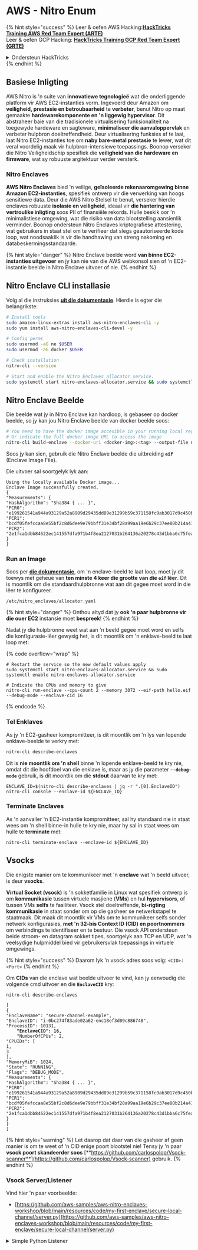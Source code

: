 # AWS - Nitro Enum

{% hint style="success" %}
Leer & oefen AWS Hacking:<img src="../../../../.gitbook/assets/image (1) (1) (1) (1).png" alt="" data-size="line">[**HackTricks Training AWS Red Team Expert (ARTE)**](https://training.hacktricks.xyz/courses/arte)<img src="../../../../.gitbook/assets/image (1) (1) (1) (1).png" alt="" data-size="line">\
Leer & oefen GCP Hacking: <img src="../../../../.gitbook/assets/image (2) (1).png" alt="" data-size="line">[**HackTricks Training GCP Red Team Expert (GRTE)**<img src="../../../../.gitbook/assets/image (2) (1).png" alt="" data-size="line">](https://training.hacktricks.xyz/courses/grte)

<details>

<summary>Ondersteun HackTricks</summary>

* Kyk na die [**subskripsie planne**](https://github.com/sponsors/carlospolop)!
* **Sluit aan by die** 💬 [**Discord groep**](https://discord.gg/hRep4RUj7f) of die [**telegram groep**](https://t.me/peass) of **volg** ons op **Twitter** 🐦 [**@hacktricks\_live**](https://twitter.com/hacktricks_live)**.**
* **Deel hacking truuks deur PR's in te dien na die** [**HackTricks**](https://github.com/carlospolop/hacktricks) en [**HackTricks Cloud**](https://github.com/carlospolop/hacktricks-cloud) github repos.

</details>
{% endhint %}

## Basiese Inligting

AWS Nitro is 'n suite van **innovatiewe tegnologieë** wat die onderliggende platform vir AWS EC2-instanties vorm. Ingevoerd deur Amazon om **veiligheid, prestasie en betroubaarheid** te **verbeter**, benut Nitro op maat gemaakte **hardewarekomponente en 'n liggewig hypervisor**. Dit abstraheer baie van die tradisionele virtualisering funksionaliteit na toegewyde hardeware en sagteware, **minimaliseer die aanvaloppervlak** en verbeter hulpbron doeltreffendheid. Deur virtualisering funksies af te laai, laat Nitro EC2-instanties toe om **naby bare-metal prestasie** te lewer, wat dit veral voordelig maak vir hulpbron-intensiewe toepassings. Boonop verseker die Nitro Veiligheidschip spesifiek die **veiligheid van die hardeware en firmware**, wat sy robuuste argitektuur verder versterk.

### Nitro Enclaves

**AWS Nitro Enclaves** bied 'n veilige, **geïsoleerde rekenaaromgewing binne Amazon EC2-instanties**, spesifiek ontwerp vir die verwerking van hoogs sensitiewe data. Deur die AWS Nitro Stelsel te benut, verseker hierdie enclaves robuuste **isolasie en veiligheid**, ideaal vir **die hantering van vertroulike inligting** soos PII of finansiële rekords. Hulle beskik oor 'n minimalistiese omgewing, wat die risiko van data blootstelling aansienlik verminder. Boonop ondersteun Nitro Enclaves kriptografiese attestering, wat gebruikers in staat stel om te verifieer dat slegs geautoriseerde kode loop, wat noodsaaklik is vir die handhawing van streng nakoming en databeskermingsstandaarde.

{% hint style="danger" %}
Nitro Enclave beelde word **van binne EC2-instanties uitgevoer** en jy kan nie van die AWS webkonsol sien of 'n EC2-instantie beelde in Nitro Enclave uitvoer of nie.
{% endhint %}

## Nitro Enclave CLI installasie

Volg al die instruksies [**uit die dokumentasie**](https://catalog.us-east-1.prod.workshops.aws/event/dashboard/en-US/workshop/1-my-first-enclave/1-1-nitro-enclaves-cli#run-connect-and-terminate-the-enclave). Hierdie is egter die belangrikste:
```bash
# Install tools
sudo amazon-linux-extras install aws-nitro-enclaves-cli -y
sudo yum install aws-nitro-enclaves-cli-devel -y

# Config perms
sudo usermod -aG ne $USER
sudo usermod -aG docker $USER

# Check installation
nitro-cli --version

# Start and enable the Nitro Enclaves allocator service.
sudo systemctl start nitro-enclaves-allocator.service && sudo systemctl enable nitro-enclaves-allocator.service
```
## Nitro Enclave Beelde

Die beelde wat jy in Nitro Enclave kan hardloop, is gebaseer op docker beelde, so jy kan jou Nitro Enclave beelde van docker beelde soos:
```bash
# You need to have the docker image accesible in your running local registry
# Or indicate the full docker image URL to access the image
nitro-cli build-enclave --docker-uri <docker-img>:<tag> --output-file nitro-img.eif
```
Soos jy kan sien, gebruik die Nitro Enclave beelde die uitbreiding **`eif`** (Enclave Image File).

Die uitvoer sal soortgelyk lyk aan:
```
Using the locally available Docker image...
Enclave Image successfully created.
{
"Measurements": {
"HashAlgorithm": "Sha384 { ... }",
"PCR0": "e199261541a944a93129a52a8909d29435dd89e31299b59c371158fc9ab3017d9c450b0a580a487e330b4ac691943284",
"PCR1": "bcdf05fefccaa8e55bf2c8d6dee9e79bbff31e34bf28a99aa19e6b29c37ee80b214a414b7607236edf26fcb78654e63f",
"PCR2": "2e1fca1dbb84622ec141557dfa971b4f8ea2127031b264136a20278c43d1bba6c75fea286cd4de9f00450b6a8db0e6d3"
}
}
```
### Run an Image

Soos per [**die dokumentasie**](https://catalog.us-east-1.prod.workshops.aws/event/dashboard/en-US/workshop/1-my-first-enclave/1-1-nitro-enclaves-cli#run-connect-and-terminate-the-enclave), om 'n enclave-beeld te laat loop, moet jy dit toewys met geheue van **ten minste 4 keer die grootte van die `eif` lêer**. Dit is moontlik om die standaardhulpbronne wat aan dit gegee moet word in die lêer te konfigureer.
```shell
/etc/nitro_enclaves/allocator.yaml
```
{% hint style="danger" %}
Onthou altyd dat jy **ook 'n paar hulpbronne vir die ouer EC2** instansie moet **bespreek**!
{% endhint %}

Nadat jy die hulpbronne weet wat aan 'n beeld gegee moet word en selfs die konfigurasie-lêer gewysig het, is dit moontlik om 'n enklave-beeld te laat loop met:

{% code overflow="wrap" %}
```shell
# Restart the service so the new default values apply
sudo systemctl start nitro-enclaves-allocator.service && sudo systemctl enable nitro-enclaves-allocator.service

# Indicate the CPUs and memory to give
nitro-cli run-enclave --cpu-count 2 --memory 3072 --eif-path hello.eif --debug-mode --enclave-cid 16
```
{% endcode %}

### Tel Enklaves

As jy 'n EC2-gasheer kompromitteer, is dit moontlik om 'n lys van lopende enklave-beelde te verkry met:
```bash
nitro-cli describe-enclaves
```
Dit is **nie moontlik om 'n shell** binne 'n lopende enklave-beeld te kry nie, omdat dit die hoofdoel van die enklave is, maar as jy die parameter **`--debug-mode`** gebruik, is dit moontlik om die **stdout** daarvan te kry met:
```shell
ENCLAVE_ID=$(nitro-cli describe-enclaves | jq -r ".[0].EnclaveID")
nitro-cli console --enclave-id ${ENCLAVE_ID}
```
### Terminate Enclaves

As 'n aanvaller 'n EC2-instantie kompromitteer, sal hy standaard nie in staat wees om 'n shell binne-in hulle te kry nie, maar hy sal in staat wees om hulle te **terminate** met:
```shell
nitro-cli terminate-enclave --enclave-id ${ENCLAVE_ID}
```
## Vsocks

Die enigste manier om te kommunikeer met 'n **enclave** wat 'n beeld uitvoer, is deur **vsocks**.

**Virtual Socket (vsock)** is 'n sokketfamilie in Linux wat spesifiek ontwerp is om **kommunikasie** tussen virtuele masjiene (**VMs**) en hul **hypervisors**, of tussen VMs **selfs** te fasiliteer. Vsock stel doeltreffende, **bi-rigting kommunikasie** in staat sonder om op die gasheer se netwerkstapel te staatmaak. Dit maak dit moontlik vir VMs om te kommunikeer selfs sonder netwerk konfigurasies, **met 'n 32-bis Context ID (CID) en poortnommers** om verbindings te identifiseer en te bestuur. Die vsock API ondersteun beide stroom- en datagram sokket tipes, soortgelyk aan TCP en UDP, wat 'n veelsydige hulpmiddel bied vir gebruikersvlak toepassings in virtuele omgewings.

{% hint style="success" %}
Daarom lyk 'n vsock adres soos volg: `<CID>:<Port>`
{% endhint %}

Om **CIDs** van die enclave wat beelde uitvoer te vind, kan jy eenvoudig die volgende cmd uitvoer en die **`EnclaveCID`** kry:

<pre class="language-bash"><code class="lang-bash">nitro-cli describe-enclaves

[
{
"EnclaveName": "secure-channel-example",
"EnclaveID": "i-0bc274f83ade02a62-enc18ef3d09c886748",
"ProcessID": 10131,
<strong>    "EnclaveCID": 16,
</strong>    "NumberOfCPUs": 2,
"CPUIDs": [
1,
3
],
"MemoryMiB": 1024,
"State": "RUNNING",
"Flags": "DEBUG_MODE",
"Measurements": {
"HashAlgorithm": "Sha384 { ... }",
"PCR0": "e199261541a944a93129a52a8909d29435dd89e31299b59c371158fc9ab3017d9c450b0a580a487e330b4ac691943284",
"PCR1": "bcdf05fefccaa8e55bf2c8d6dee9e79bbff31e34bf28a99aa19e6b29c37ee80b214a414b7607236edf26fcb78654e63f",
"PCR2": "2e1fca1dbb84622ec141557dfa971b4f8ea2127031b264136a20278c43d1bba6c75fea286cd4de9f00450b6a8db0e6d3"
}
}
]
</code></pre>

{% hint style="warning" %}
Let daarop dat daar van die gasheer af geen manier is om te weet of 'n CID enige poort blootstel nie! Tensy jy 'n paar **vsock poort skandeerder soos** [**https://github.com/carlospolop/Vsock-scanner**](https://github.com/carlospolop/Vsock-scanner) gebruik.
{% endhint %}

### Vsock Server/Listener

Vind hier 'n paar voorbeelde:

* [https://github.com/aws-samples/aws-nitro-enclaves-workshop/blob/main/resources/code/my-first-enclave/secure-local-channel/server.py](https://github.com/aws-samples/aws-nitro-enclaves-workshop/blob/main/resources/code/my-first-enclave/secure-local-channel/server.py)

<details>

<summary>Simple Python Listener</summary>
```python
#!/usr/bin/env python3

# From
https://medium.com/@F.DL/understanding-vsock-684016cf0eb0

import socket

CID = socket.VMADDR_CID_HOST
PORT = 9999

s = socket.socket(socket.AF_VSOCK, socket.SOCK_STREAM)
s.bind((CID, PORT))
s.listen()
(conn, (remote_cid, remote_port)) = s.accept()

print(f"Connection opened by cid={remote_cid} port={remote_port}")

while True:
buf = conn.recv(64)
if not buf:
break

print(f"Received bytes: {buf}")
```
</details>
```bash
# Using socat
socat VSOCK-LISTEN:<port>,fork EXEC:"echo Hello from server!"
```
### Vsock Kliënt

Voorbeelde:

* [https://github.com/aws-samples/aws-nitro-enclaves-workshop/blob/main/resources/code/my-first-enclave/secure-local-channel/client.py](https://github.com/aws-samples/aws-nitro-enclaves-workshop/blob/main/resources/code/my-first-enclave/secure-local-channel/client.py)

<details>

<summary>Simpele Python Kliënt</summary>
```python
#!/usr/bin/env python3

#From https://medium.com/@F.DL/understanding-vsock-684016cf0eb0

import socket

CID = socket.VMADDR_CID_HOST
PORT = 9999

s = socket.socket(socket.AF_VSOCK, socket.SOCK_STREAM)
s.connect((CID, PORT))
s.sendall(b"Hello, world!")
s.close()
```
</details>
```bash
# Using socat
echo "Hello, vsock!" | socat - VSOCK-CONNECT:3:5000
```
### Vsock Proxy

Die hulpmiddel vsock-proxy stel in staat om 'n vsock-proxy met 'n ander adres te proxy, byvoorbeeld:
```bash
vsock-proxy 8001 ip-ranges.amazonaws.com 443 --config your-vsock-proxy.yaml
```
Dit sal die **lokale poort 8001 in vsock** na `ip-ranges.amazonaws.com:443` stuur en die lêer **`your-vsock-proxy.yaml`** mag hierdie inhoud hê wat toegang tot `ip-ranges.amazonaws.com:443` toelaat:
```yaml
allowlist:
- {address: ip-ranges.amazonaws.com, port: 443}
```
Dit is moontlik om die vsock adresse (**`<CID>:<Port>`**) wat deur die EC2 gasheer gebruik word te sien met (let op die `3:8001`, 3 is die CID en 8001 die poort): 

{% code overflow="wrap" %}
```bash
sudo ss -l -p -n | grep v_str
v_str LISTEN 0      0                                                                              3:8001                   *:*     users:(("vsock-proxy",pid=9458,fd=3))
```
{% endcode %}

## Nitro Enclave Atestation & KMS

Die Nitro Enclaves SDK laat 'n enclave toe om 'n **kriptografies onderteken attestatiedokument** van die Nitro **Hypervisor** aan te vra, wat **unieke metings** spesifiek vir daardie enclave insluit. Hierdie metings, wat **hashes en platformkonfigurasie registre (PCRs)** insluit, word tydens die attestasieproses gebruik om die **identiteit van die enclave te bewys** en **vertroue met eksterne dienste op te bou**. Die attestatiedokument bevat tipies waardes soos PCR0, PCR1, en PCR2, wat jy voorheen teëgekom het toe jy 'n enclave EIF gebou en gestoor het.

Van die [**docs**](https://catalog.us-east-1.prod.workshops.aws/event/dashboard/en-US/workshop/1-my-first-enclave/1-3-cryptographic-attestation#a-unique-feature-on-nitro-enclaves), is dit die PCR waardes:

<table><thead><tr><th width="97">PCR</th><th width="221">Hash van ...</th><th>Beskrywing</th></tr></thead><tbody><tr><td>PCR0</td><td>Enclave beeldlêer</td><td>‘n Aaneengeskakelde meting van die inhoud van die beeldlêer, sonder die afdelingdata.</td></tr><tr><td>PCR1</td><td>Linux-kern en bootstrap</td><td>‘n Aaneengeskakelde meting van die kern en boot ramfs data.</td></tr><tr><td>PCR2</td><td>Toepassing</td><td>‘n Aaneengeskakelde, in-volgorde meting van die gebruikers toepassings, sonder die boot ramfs.</td></tr><tr><td>PCR3</td><td>IAM rol toegeken aan die ouer instansie</td><td>‘n Aaneengeskakelde meting van die IAM rol toegeken aan die ouer instansie. Verseker dat die attestasieproses slegs slaag wanneer die ouer instansie die korrekte IAM rol het.</td></tr><tr><td>PCR4</td><td>Instansie ID van die ouer instansie</td><td>‘n Aaneengeskakelde meting van die ID van die ouer instansie. Verseker dat die attestasieproses slegs slaag wanneer die ouer instansie 'n spesifieke instansie ID het.</td></tr><tr><td>PCR8</td><td>Enclave beeldlêer ondertekeningssertifikaat</td><td>‘n Meting van die ondertekeningssertifikaat wat vir die enclave beeldlêer gespesifiseer is. Verseker dat die attestasieproses slegs slaag wanneer die enclave vanaf 'n enclave beeldlêer wat deur 'n spesifieke sertifikaat onderteken is, geboot is.</td></tr></tbody></table>

Jy kan **kripto-grafiese attestasie** in jou toepassings integreer en gebruik maak van voorafgeboude integrasies met dienste soos **AWS KMS**. AWS KMS kan **enclave attestasies valideer** en bied attestasie-gebaseerde voorwaardesleutels (`kms:RecipientAttestation:ImageSha384` en `kms:RecipientAttestation:PCR`) in sy sleutelsbeleid. Hierdie beleid verseker dat AWS KMS operasies met die KMS-sleutel **slegs toelaat as die attestatiedokument van die enclave geldig is** en aan die **gespesifiseerde voorwaardes voldoen**.

{% hint style="success" %}
Let daarop dat Enclaves in debug (--debug) modus attestatiedokumente genereer met PCRs wat uit nulles bestaan (`000000000000000000000000000000000000000000000000`). Daarom sal KMS-beleid wat hierdie waardes nagaan, misluk.
{% endhint %}

### PCR Bypass

Vanuit 'n aanvaller se perspektief, let daarop dat sommige PCRs dit sou toelaat om sekere dele of die hele enclave beeld te wysig en steeds geldig te wees (byvoorbeeld PCR4 kyk net na die ID van die ouer instansie, so om enige enclave beeld in daardie EC2 te loop, sal hierdie potensiële PCR vereiste vervul).

Daarom mag 'n aanvaller wat die EC2 instansie kompromitteer, in staat wees om ander enclave beelde te loop om hierdie beskermings te omseil.

Die navorsing oor hoe om nuwe beelde te wysig/te skep om elke beskerming te omseil (veral die nie so voor die hand liggende) is steeds TODO.

## References

* [https://medium.com/@F.DL/understanding-vsock-684016cf0eb0](https://medium.com/@F.DL/understanding-vsock-684016cf0eb0)
* Alle dele van die Nitro tutoriaal van AWS: [https://catalog.us-east-1.prod.workshops.aws/event/dashboard/en-US/workshop/1-my-first-enclave/1-1-nitro-enclaves-cli](https://catalog.us-east-1.prod.workshops.aws/event/dashboard/en-US/workshop/1-my-first-enclave/1-1-nitro-enclaves-cli)

{% hint style="success" %}
Leer & oefen AWS Hacking:<img src="../../../../.gitbook/assets/image (1) (1) (1) (1).png" alt="" data-size="line">[**HackTricks Training AWS Red Team Expert (ARTE)**](https://training.hacktricks.xyz/courses/arte)<img src="../../../../.gitbook/assets/image (1) (1) (1) (1).png" alt="" data-size="line">\
Leer & oefen GCP Hacking: <img src="../../../../.gitbook/assets/image (2) (1).png" alt="" data-size="line">[**HackTricks Training GCP Red Team Expert (GRTE)**<img src="../../../../.gitbook/assets/image (2) (1).png" alt="" data-size="line">](https://training.hacktricks.xyz/courses/grte)

<details>

<summary>Support HackTricks</summary>

* Kontroleer die [**subskripsieplanne**](https://github.com/sponsors/carlospolop)!
* **Sluit aan by die** 💬 [**Discord-groep**](https://discord.gg/hRep4RUj7f) of die [**telegram-groep**](https://t.me/peass) of **volg** ons op **Twitter** 🐦 [**@hacktricks\_live**](https://twitter.com/hacktricks_live)**.**
* **Deel hacking truuks deur PRs in te dien by die** [**HackTricks**](https://github.com/carlospolop/hacktricks) en [**HackTricks Cloud**](https://github.com/carlospolop/hacktricks-cloud) github repos.

</details>
{% endhint %}
